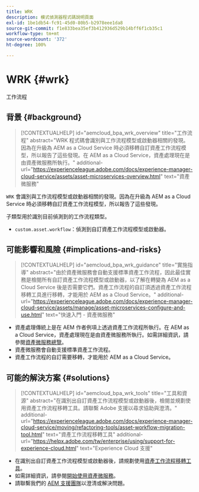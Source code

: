 ```yaml
---
title: WRK
description: 模式偵測器程式碼說明頁面
exl-id: 1be1db54-fc91-45d0-80b5-b2978eee1da8
source-git-commit: f1e833bea35ef3b412936d529b14bff6f1cb35c1
workflow-type: tm+mt
source-wordcount: '372'
ht-degree: 100%

---
```


# WRK {#wrk}

工作流程

## 背景 {#background}

>[!CONTEXTUALHELP]
>id="aemcloud_bpa_wrk_overview"
>title="工作流程"
>abstract="WRK 程式碼會識別與工作流程模型或啟動器相關的發現。因為在升級為 AEM as a Cloud Service 時必須移轉自訂資產工作流程模型，所以報告了這些發現。在 AEM as a Cloud Service，資產處理現在是由資產微服務所執行。"
>additional-url="https://experienceleague.adobe.com/docs/experience-manager-cloud-service/assets/asset-microservices-overview.html" text="資產微服務"

`WRK` 會識別與工作流程模型或啟動器相關的發現。因為在升級為 AEM as a Cloud Service 時必須移轉自訂資產工作流程模型，所以報告了這些發現。

子類型用於識別目前偵測到的工作流程類型。

* `custom.asset.workflow`：偵測到自訂資產工作流程模型或啟動器。

## 可能影響和風險 {#implications-and-risks}

>[!CONTEXTUALHELP]
>id="aemcloud_bpa_wrk_guidance"
>title="實施指導"
>abstract="由於資產微服務會自動支援標準資產工作流程，因此最佳實務是檢閱所有自訂資產工作流程模型或啟動器，以了解在轉變為 AEM as a Cloud Service 後是否需要它們。資產工作流程的自訂須透過資產工作流程移轉工具進行移轉，才能用於 AEM as a Cloud Service。"
>additional-url="https://experienceleague.adobe.com/docs/experience-manager-cloud-service/assets/manage/asset-microservices-configure-and-use.html" text="快速入門 - 資產微服務"

* 資產處理傳統上是在 AEM 作者例項上透過資產工作流程所執行。在 AEM as a Cloud Service，資產處理現在是由資產微服務所執行。如需詳細資訊，請參閱[資產微服務總覽](https://experienceleague.adobe.com/docs/experience-manager-cloud-service/assets/asset-microservices-overview.html)。
* 資產微服務會自動支援標準資產工作流程。
* 資產工作流程的自訂需要移轉，才能用於 AEM as a Cloud Service。

## 可能的解決方案 {#solutions}

>[!CONTEXTUALHELP]
>id="aemcloud_bpa_wrk_tools"
>title="工具和資源"
>abstract="在識別出自訂資產工作流程模型或啟動器後，檢閱並規劃使用資產工作流程移轉工具。請聯繫 Adobe 支援以尋求協助與澄清。"
>additional-url="https://experienceleague.adobe.com/docs/experience-manager-cloud-service/moving/refactoring-tools/asset-workflow-migration-tool.html" text="資產工作流程移轉工具"
>additional-url="https://helpx.adobe.com/tw/enterprise/using/support-for-experience-cloud.html" text="Experience Cloud 支援"

* 在識別出自訂資產工作流程模型或啟動器後，請規劃使用[資產工作流程移轉工具](https://experienceleague.adobe.com/docs/experience-manager-cloud-service/moving/refactoring-tools/asset-workflow-migration-tool.html)。
* 如需詳細資訊，請參閱[開始使用資產微服務](https://experienceleague.adobe.com/docs/experience-manager-cloud-service/assets/manage/asset-microservices-configure-and-use.html)。
* 請聯繫我們的 [AEM 支援團隊](https://helpx.adobe.com/tw/enterprise/using/support-for-experience-cloud.html)以澄清或解決問題。
